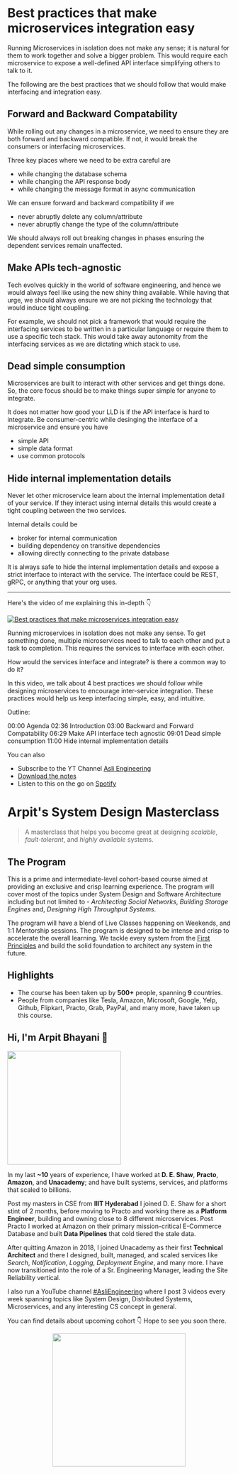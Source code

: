 Best practices that make microservices integration easy
===


Running Microservices in isolation does not make any sense; it is natural for them to work together and solve a bigger problem. This would require each microservice to expose a well-defined API interface simplifying others to talk to it.

The following are the best practices that we should follow that would make interfacing and integration easy.

## Forward and Backward Compatability

While rolling out any changes in a microservice, we need to ensure they are both forward and backward compatible. If not, it would break the consumers or interfacing microservices.

Three key places where we need to be extra careful are

- while changing the database schema
- while changing the API response body
- while changing the message format in async communication

We can ensure forward and backward compatibility if we

- never abruptly delete any column/attribute
- never abruptly change the type of the column/attribute

We should always roll out breaking changes in phases ensuring the dependent services remain unaffected.

## Make APIs tech-agnostic

Tech evolves quickly in the world of software engineering, and hence we would always feel like using the new shiny thing available. While having that urge, we should always ensure we are not picking the technology that would induce tight coupling.

For example, we should not pick a framework that would require the interfacing services to be written in a particular language or require them to use a specific tech stack. This would take away autonomity from the interfacing services as we are dictating which stack to use.

## Dead simple consumption

Microservices are built to interact with other services and get things done. So, the core focus should be to make things super simple for anyone to integrate.

It does not matter how good your LLD is if the API interface is hard to integrate. Be consumer-centric while desinging the interface of a microservice and ensure you have

- simple API
- simple data format
- use common protocols

## Hide internal implementation details

Never let other microservice learn about the internal implementation detail of your service. If they interact using internal details this would create a tight coupling between the two services.

Internal details could be

- broker for internal communication
- building dependency on transitive dependencies
- allowing directly connecting to the private database

It is always safe to hide the internal implementation details and expose a strict interface to interact with the service. The interface could be REST, gRPC, or anything that your org uses.
<hr />


<p>Here's the video of me explaining this in-depth 👇‍</p>

[![Best practices that make microservices integration easy](https://i.ytimg.com/vi/Wby0d9Li5Hw/mqdefault.jpg)](https://www.youtube.com/watch?v=Wby0d9Li5Hw)

Running microservices in isolation does not make any sense. To get something done, multiple microservices need to talk to each other and put a task to completion. This requires the services to interface with each other.

How would the services interface and integrate? is there a common way to do it?

In this video, we talk about 4 best practices we should follow while designing microservices to encourage inter-service integration. These practices would help us keep interfacing simple, easy, and intuitive.

Outline:

00:00 Agenda
02:36 Introduction
03:00 Backward and Forward Compatability
06:29 Make API interface tech agnostic
09:01 Dead simple consumption
11:00 Hide internal implementation details

You can also
 - Subscribe to the YT Channel [Asli Engineering](https://youtube.com/c/ArpitBhayani)
 - [Download the notes](https://drive.google.com/file/d/1vEur6ubY3ro_7C0JKEjs93ClboPJIMh5/view?usp=sharing)
 - Listen to this on the go on [Spotify](https://open.spotify.com/show/7qMoamm2iZQrsPVm6IQLoD)

# Arpit's System Design Masterclass

> A masterclass that helps you become great at designing _scalable_, _fault-tolerant_, and _highly available_ systems.

## The Program

This is a prime and intermediate-level cohort-based course aimed at providing an exclusive and crisp learning experience. The program will cover most of the topics under System Design and Software Architecture including but not limited to - _Architecting Social Networks_, _Building Storage Engines_ and, _Designing High Throughput Systems_.

The program will have a blend of Live Classes happening on Weekends, and 1:1 Mentorship sessions. The program is designed to be intense and crisp to accelerate the overall learning. We tackle every system from the [First Principles](https://en.wikipedia.org/wiki/First_principle) and build the solid foundation to architect any system in the future.


## Highlights

 - The course has been taken up by __500+__ people, spanning __9__ countries.
 - People from companies like Tesla, Amazon, Microsoft, Google, Yelp, Github, Flipkart, Practo, Grab, PayPal, and many more, have taken up this course.


## Hi, I'm Arpit Bhayani 👋

<img width="256px" src="https://arpitbhayani.me/static/img/arpit.jpg" />

In my last **~10** years of experience, I have worked at **D. E. Shaw**, **Practo**, **Amazon**, and **Unacademy**; and have built systems, services, and platforms that scaled to billions.

Post my masters in CSE from **IIIT Hyderabad** I joined D. E. Shaw for a short stint of 2 months, before moving to Practo and working there as a **Platform Engineer**, building and owning close to 8 different microservices. Post Practo I worked at Amazon on their primary mission-critical E-Commerce Database and built **Data Pipelines** that cold tiered the stale data.

After quitting Amazon in 2018, I joined Unacademy as their first **Technical Architect** and there I designed, built, managed, and scaled services like _Search_, _Notification_, _Logging_, _Deployment Engine_, and many more. I have now transitioned into the role of a Sr. Engineering Manager, leading the Site Reliability vertical.

I also run a YouTube channel [#AsliEngineering](https://www.youtube.com/c/ArpitBhayani) where I post 3 videos every week spanning topics like System Design, Distributed Systems, Microservices, and any interesting CS concept in general.

You can find details about upcoming cohort 👇‍ Hope to see you soon there.

<center>
<a target="_blank" href="https://arpitbhayani.me/masterclass">
<img src="https://user-images.githubusercontent.com/4745789/137859181-d4499cf4-ce65-4466-8b88-a078ece0f081.PNG" width="300px" />
</a>
</center>